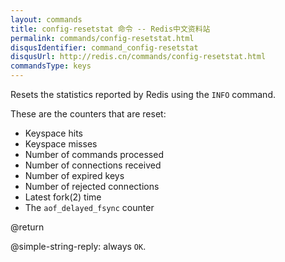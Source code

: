 ```yaml
---
layout: commands
title: config-resetstat 命令 -- Redis中文资料站
permalink: commands/config-resetstat.html
disqusIdentifier: command_config-resetstat
disqusUrl: http://redis.cn/commands/config-resetstat.html
commandsType: keys
---
```


Resets the statistics reported by Redis using the `INFO` command.

These are the counters that are reset:

* Keyspace hits
* Keyspace misses
* Number of commands processed
* Number of connections received
* Number of expired keys
* Number of rejected connections
* Latest fork(2) time
* The `aof_delayed_fsync` counter

@return

@simple-string-reply: always `OK`.
